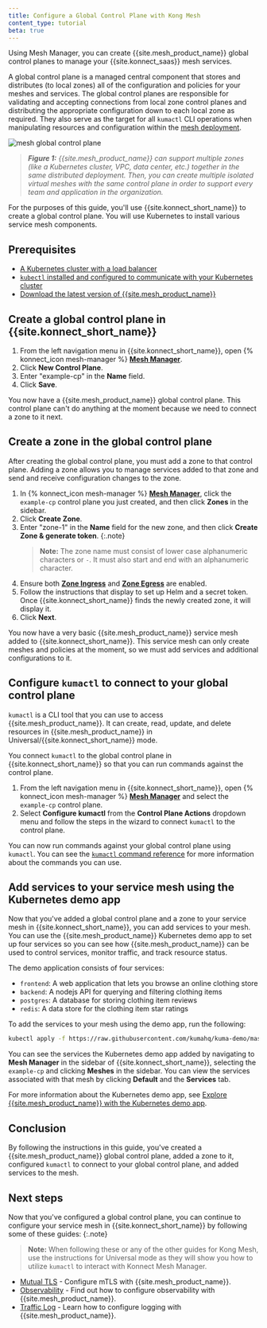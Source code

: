 ```yaml
---
title: Configure a Global Control Plane with Kong Mesh
content_type: tutorial
beta: true
---
```


Using Mesh Manager, you can create {{site.mesh_product_name}} global control planes to manage your {{site.konnect_saas}} mesh services. 

A global control plane is a managed central component that stores and distributes (to local zones) all of the configuration and policies for your meshes and services. The global control planes are responsible for validating and accepting connections from local zone control planes and distributing the appropriate configuration down to each local zone as required. They also serve as the target for all `kumactl` CLI operations when manipulating resources and configuration within the [mesh deployment](/mesh/latest/production/deployment/multi-zone/).

![mesh global control plane](/assets/images/diagrams/gslides/kuma_multizone.svg)

> _**Figure 1:** {{site.mesh_product_name}} can support multiple zones (like a Kubernetes cluster, VPC, data center, etc.) together in the same distributed deployment. Then, you can create multiple isolated virtual meshes with the same control plane in order to support every team and application in the organization._

For the purposes of this guide, you'll use {{site.konnect_short_name}} to create a global control plane. You will use Kubernetes to install various service mesh components.

## Prerequisites

* [A Kubernetes cluster with a load balancer](https://kubernetes.io/docs/setup/)
* [`kubectl` installed and configured to communicate with your Kubernetes cluster](https://kubernetes.io/docs/tasks/tools/#kubectl)
* [Download the latest version of {{site.mesh_product_name}}](/mesh/latest/production/install-kumactl/)

## Create a global control plane in {{site.konnect_short_name}}
 
1. From the left navigation menu in {{site.konnect_short_name}}, open {% konnect_icon mesh-manager %} [**Mesh Manager**](https://cloud.konghq.com/mesh-manager).
1. Click **New Control Plane**.
1. Enter "example-cp" in the **Name** field.
1. Click **Save**.

You now have a {{site.mesh_product_name}} global control plane. This control plane can't do anything at the moment because we need to connect a zone to it next. 

## Create a zone in the global control plane

After creating the global control plane, you must add a zone to that control plane. Adding a zone allows you to manage services added to that zone and send and receive configuration changes to the zone. 

1. In {% konnect_icon mesh-manager %} [**Mesh Manager**](https://cloud.konghq.com/mesh-manager), click the `example-cp` control plane you just created, and then click **Zones** in the sidebar.
1. Click **Create Zone**. 
1. Enter "zone-1" in the **Name** field for the new zone, and then click **Create Zone & generate token**. 
    {:.note}
    > **Note:** The zone name must consist of lower case alphanumeric characters or `-`. It must also start and end with an alphanumeric character.
1. Ensure both [**Zone Ingress**](/mesh/latest/production/cp-deployment/zone-ingress/) and [**Zone Egress**](/mesh/latest/production/cp-deployment/zoneegress/) are enabled.
1. Follow the instructions that display to set up Helm and a secret token. 
    Once {{site.konnect_short_name}} finds the newly created zone, it will display it. 
1. Click **Next**.

You now have a very basic {{site.mesh_product_name}} service mesh added to {{site.konnect_short_name}}. This service mesh can only create meshes and policies at the moment, so we must add services and additional configurations to it.

## Configure `kumactl` to connect to your global control plane

`kumactl` is a CLI tool that you can use to access {{site.mesh_product_name}}. It can create, read, update, and delete resources in {{site.mesh_product_name}} in Universal/{{site.konnect_short_name}} mode.
<!--* (not sure if I removed the right line, so keeping in for easy swap 
Perform read-only operations on {{site.mesh_product_name}} resources on Kubernetes. -->

You connect `kumactl` to the global control plane in {{site.konnect_short_name}} so that you can run commands against the control plane.

1. From the left navigation menu in {{site.konnect_short_name}}, open {% konnect_icon mesh-manager %} [**Mesh Manager**](https://cloud.konghq.com/mesh-manager) and select the `example-cp` control plane.
1. Select **Configure kumactl** from the **Control Plane Actions** dropdown menu and follow the steps in the wizard to connect `kumactl` to the control plane.

You can now run commands against your global control plane using `kumactl`. You can see the [`kumactl` command reference](/mesh/latest/generated/cmd/kumactl/kumactl/) for more information about the commands you can use.

## Add services to your service mesh using the Kubernetes demo app

Now that you've added a global control plane and a zone to your service mesh in {{site.konnect_short_name}}, you can add services to your mesh. You can use the {{site.mesh_product_name}} Kubernetes demo app to set up four services so you can see how {{site.mesh_product_name}} can be used to control services, monitor traffic, and track resource status.

The demo application consists of four services:

* `frontend`: A web application that lets you browse an online clothing store
* `backend`: A nodejs API for querying and filtering clothing items
* `postgres`: A database for storing clothing item reviews
* `redis`: A data store for the clothing item star ratings

To add the services to your mesh using the demo app, run the following:

```sh
kubectl apply -f https://raw.githubusercontent.com/kumahq/kuma-demo/master/kubernetes/kuma-demo-aio.yaml
```

You can see the services the Kubernetes demo app added by navigating to **Mesh Manager** in the sidebar of {{site.konnect_short_name}}, selecting the `example-cp` and clicking **Meshes** in the sidebar. You can view the services associated with that mesh by clicking **Default** and the **Services** tab.

For more information about the Kubernetes demo app, see [Explore {{site.mesh_product_name}} with the Kubernetes demo app](/mesh/latest/quickstart/kubernetes/).

## Conclusion

By following the instructions in this guide, you've created a {{site.mesh_product_name}} global control plane, added a zone to it, configured `kumactl` to connect to your global control plane, and added services to the mesh. 


## Next steps

Now that you've configured a global control plane, you can continue to configure your service mesh in {{site.konnect_short_name}} by following some of these guides:
{:.note}
> **Note:** When following these or any of the other guides for Kong Mesh, use the instructions for Universal mode as they will show you how to utilize `kumactl` to interact with Konnect Mesh Manager.

<!--* * [Zone Ingress](/mesh/latest/production/cp-deployment/zone-ingress/) - Set up zone ingress in {{site.mesh_product_name}}.
* [Zone Egress](/mesh/latest/production/cp-deployment/zoneegress/) - Set up zone egress in {{site.mesh_product_name}}.-->
* [Mutual TLS](/mesh/latest/policies/mutual-tls/) - Configure mTLS with {{site.mesh_product_name}}. 
* [Observability](/mesh/latest/explore/observability/) - Find out how to configure observability with {{site.mesh_product_name}}.
* [Traffic Log](/mesh/latest/policies/traffic-log/) - Learn how to configure logging with {{site.mesh_product_name}}.
